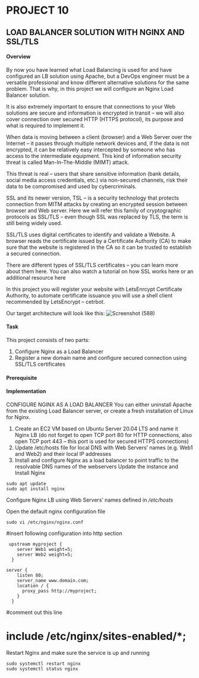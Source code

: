 # PROJECT 10
## LOAD BALANCER SOLUTION WITH NGINX AND SSL/TLS

#### Overview
By now you have learned what Load Balancing is used for and have configured an LB solution using Apache, but a DevOps engineer must be a versatile professional and know different alternative solutions for the same problem. That is why, in this project we will configure an Nginx Load Balancer solution.

It is also extremely important to ensure that connections to your Web solutions are secure and information is encrypted in transit – we will also cover connection over secured HTTP (HTTPS protocol), its purpose and what is required to implement it.

When data is moving between a client (browser) and a Web Server over the Internet – it passes through multiple network devices and, if the data is not encrypted, it can be relatively easy intercepted by someone who has access to the intermediate equipment. This kind of information security threat is called Man-In-The-Middle (MIMT) attack.

This threat is real – users that share sensitive information (bank details, social media access credentials, etc.) via non-secured channels, risk their data to be compromised and used by cybercriminals.

SSL and its newer version, TSL – is a security technology that protects connection from MITM attacks by creating an encrypted session between browser and Web server. Here we will refer this family of cryptographic protocols as SSL/TLS – even though SSL was replaced by TLS, the term is still being widely used.

SSL/TLS uses digital certificates to identify and validate a Website. A browser reads the certificate issued by a Certificate Authority (CA) to make sure that the website is registered in the CA so it can be trusted to establish a secured connection.

There are different types of SSL/TLS certificates – you can learn more about them here. You can also watch a tutorial on how SSL works here or an additional resource here

In this project you will register your website with LetsEnrcypt Certificate Authority, to automate certificate issuance you will use a shell client recommended by LetsEncrypt – cetrbot.


Our target architecture will look like this:
![Screenshot (588)](https://github.com/ettebaDwop/dareyProject10/assets/7973831/f6e3ea18-6e14-421f-aac3-4e98b194ee3c)


#### Task
This project consists of two parts:

1. Configure Nginx as a Load Balancer
2. Register a new domain name and configure secured connection using SSL/TLS certificates

#### Prerequisite


#### Implementation

CONFIGURE NGINX AS A LOAD BALANCER
You can either uninstall Apache from the existing Load Balancer server, or create a fresh installation of Linux for Nginx.

1. Create an EC2 VM based on Ubuntu Server 20.04 LTS and name it Nginx LB (do not forget to open TCP port 80 for HTTP connections, also open TCP port 443 – this port is used for secured HTTPS connections)
2. Update /etc/hosts file for local DNS with Web Servers’ names (e.g. Web1 and Web2) and their local IP addresses
3. Install and configure Nginx as a load balancer to point traffic to the resolvable DNS names of the webservers
Update the instance and Install Nginx

```
sudo apt update
sudo apt install nginx
```

Configure Nginx LB using Web Servers’ names defined in */etc/hosts*


Open the default nginx configuration file

`sudo vi /etc/nginx/nginx.conf`

#insert following configuration into http section
```
 upstream myproject {
    server Web1 weight=5;
    server Web2 weight=5;
  }

server {
    listen 80;
    server_name www.domain.com;
    location / {
      proxy_pass http://myproject;
    }
  }
```
#comment out this line
#       include /etc/nginx/sites-enabled/*;

Restart Nginx and make sure the service is up and running

```
sudo systemctl restart nginx
sudo systemctl status nginx
```






